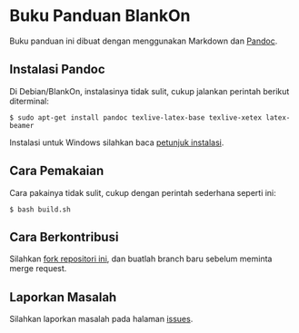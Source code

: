 # Buku Panduan BlankOn

Buku panduan ini dibuat dengan menggunakan Markdown dan [Pandoc](http://johnmacfarlane.net/pandoc/index.html).

## Instalasi Pandoc

Di Debian/BlankOn, instalasinya tidak sulit, cukup jalankan perintah berikut diterminal:

    $ sudo apt-get install pandoc texlive-latex-base texlive-xetex latex-beamer

Instalasi untuk Windows silahkan baca [petunjuk instalasi](http://pandoc.org/installing.html).

## Cara Pemakaian

Cara pakainya tidak sulit, cukup dengan perintah sederhana seperti ini:

    $ bash build.sh

## Cara Berkontribusi

Silahkan [fork repositori ini](https://github.com/atoz-chevara/blankon-doc/fork), dan buatlah branch baru sebelum meminta merge request.

## Laporkan Masalah

Silahkan laporkan masalah pada halaman [issues](https://github.com/atoz-chevara/blankon-doc/issues).

